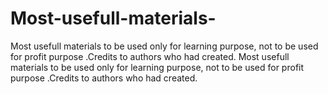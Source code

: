 # Most-usefull-materials-
Most usefull materials  to be used only for learning purpose, not to be used for profit purpose .Credits to authors who had created.
Most usefull materials to be used only for learning purpose, not to be used for profit purpose .Credits to authors who had created.

